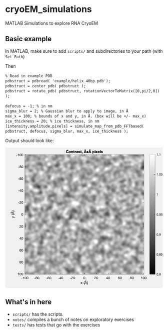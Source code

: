 # cryoEM_simulations
MATLAB Simulations to explore RNA CryoEM 

## Basic example

In MATLAB, make sure to add `scripts/` and subdirectories to your path (with `Set Path`)

Then 

```
% Read in example PDB
pdbstruct = pdbread( 'example/helix_40bp.pdb');
pdbstruct = center_pdb( pdbstruct );
pdbstruct = rotate_pdb( pdbstruct, rotationVectorToMatrix([0,pi/2,0]) );

defocus = -1; % in nm
sigma_blur = 2; % Gaussian blur to apply to image, in Å
max_x = 100; % bounds of x and y, in Å. (box will be +/- max_x)
ice_thickness = 20; % ice thickness, in nm
[intensity,amplitude,pixels] = simulate_map_from_pdb_FFTbased( pdbstruct, defocus, sigma_blur, max_x, ice_thickness );

```

Output should look like:

![helix_40bp_simulated_intensity.png](example/helix_40bp_simulated_intensity.png)

## What's in here
- `scripts/` has the scripts.
- `notes/` compiles a bunch of notes on exploratory exercises
- `tests/` has tests that go with the exercises


